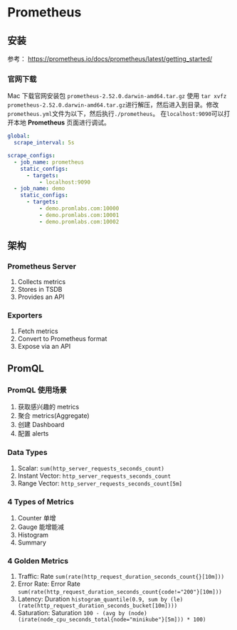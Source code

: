 # Prometheus

## 安装

参考： https://prometheus.io/docs/prometheus/latest/getting_started/

### 官网下载

Mac 下载官网安装包 `prometheus-2.52.0.darwin-amd64.tar.gz`
使用 `tar xvfz prometheus-2.52.0.darwin-amd64.tar.gz`进行解压，然后进入到目录。修改`prometheus.yml`文件为以下，然后执行`./prometheus`。
在`localhost:9090`可以打开本地 **Prometheus** 页面进行调试。

```yml
global:
  scrape_interval: 5s

scrape_configs:
  - job_name: prometheus
    static_configs:
      - targets:
          - localhost:9090
  - job_name: demo
    static_configs:
      - targets:
          - demo.promlabs.com:10000
          - demo.promlabs.com:10001
          - demo.promlabs.com:10002
```

## 架构

### Prometheus Server

1. Collects metrics
2. Stores in TSDB
3. Provides an API

### Exporters

1. Fetch metrics
2. Convert to Prometheus format
3. Expose via an API

## PromQL

### PromQL 使用场景

1. 获取感兴趣的 metrics
2. 聚合 metrics(Aggregate)
3. 创建 Dashboard
4. 配置 alerts

### Data Types

1. Scalar: `sum(http_server_requests_seconds_count)`
2. Instant Vector: `http_server_requests_seconds_count`
3. Range Vector: `http_server_requests_seconds_count[5m]`

### 4 Types of Metrics

1. Counter
   单增
2. Gauge
   能增能减
3. Histogram
4. Summary

### 4 Golden Metrics

1. Traffic: Rate
   `sum(rate(http_request_duration_seconds_count{}[10m]))`
2. Error Rate: Error Rate
   `sum(rate(http_request_duration_seconds_count{code!="200"}[10m]))`
3. Latency: Duration
   `histogram_quantile(0.9, sum by (le) (rate(http_request_duration_seconds_bucket[10m])))`
4. Saturation: Saturation
   `100 - (avg by (node) (irate(node_cpu_seconds_total{node="minikube"}[5m])) * 100)`
